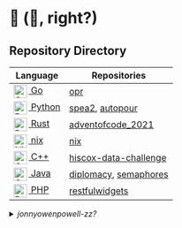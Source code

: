 # 🌊 (👋, right?)

## Repository Directory

| Language | Repositories |
| -------- | ----------- |
| [<img src="https://unpkg.com/simple-icons@v7/icons/go.svg" alt="Go Icon" align=left width=24>&nbsp;Go](https://github.com/golang/go) | [opr](https://github.com/jonnyowenpowell/opr/) |
| [<img src="https://unpkg.com/simple-icons@v7/icons/python.svg" alt="Python Icon" align=left width=24>&nbsp;Python](https://github.com/python/cpython) | [spea2](https://github.com/jonnyowenpowell/spea2/), [autopour](https://github.com/jonnyowenpowell/autopour/) |
| [<img src="https://unpkg.com/simple-icons@v7/icons/rust.svg" alt="Rust Icon" align=left width=24>&nbsp;Rust](https://github.com/rust-lang/rust) | [adventofcode_2021](https://github.com/jonnyowenpowell/adventofcode_2021/) |
| [<img src="https://unpkg.com/simple-icons@v7/icons/nixos.svg" alt="NixOS Icon" align=left width=24>&nbsp;nix](https://github.com/NixOS/nix) | [nix](https://github.com/jonnyowenpowell/nix/) |
| [<img src="https://unpkg.com/simple-icons@v7/icons/cplusplus.svg" alt="C++ Icon" align=left width=24>&nbsp;C++](https://www.stroustrup.com/C++.html) | [hiscox-data-challenge](https://github.com/jonnyowenpowell/hiscox-data-challenge/) |
| [<img src="https://unpkg.com/simple-icons@v7/icons/openjdk.svg" alt="OpenJDK Icon" align=left width=24>&nbsp;Java](https://github.com/openjdk/jdk) | [diplomacy](https://github.com/jonnyowenpowell/diplomacy/), [semaphores](https://github.com/jonnyowenpowell/semaphores/) |
| [<img src="https://unpkg.com/simple-icons@v7/icons/php.svg" alt="PHP Icon" align=left width=24>&nbsp;PHP](https://github.com/php/php-src) | [restfulwidgets](https://github.com/jonnyowenpowell/restfulwidgets/) |

<details>
<summary><i>jonnyowenpowell-zz?</i></summary>
Who is <a href="https://github.com/jonnyowenpowell-zz"><i>jonnyowenpowell-zz</i></a>? A previous me, who lost their 2FA key and backup codes! GitHub kindly suffixed the old account to make way for this one.
</details>
